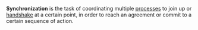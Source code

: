 **Synchronization** is the task of coordinating multiple [processes](https://www.wikiwand.com/en/articles/Process_(computer_science) "Process (computer science)") to join up or [handshake](https://www.wikiwand.com/en/articles/Handshake_(computing) "Handshake (computing)") at a certain point, in order to reach an agreement or commit to a certain sequence of action.